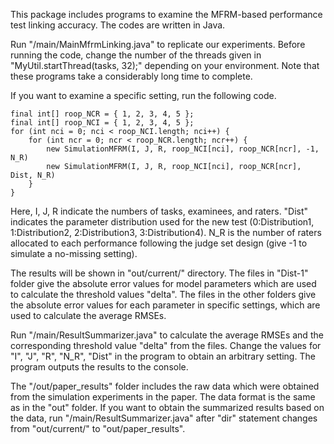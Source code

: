 This package includes programs to examine the MFRM-based performance test linking accuracy. The codes are written in Java.

Run "/main/MainMfrmLinking.java" to replicate our experiments. Before running the code, change the number of the threads given in "MyUtil.startThread(tasks, 32);" depending on your environment. Note that these programs take a considerably long time to complete. 

If you want to examine a specific setting, run the following code. 

```Java:
final int[] roop_NCR = { 1, 2, 3, 4, 5 };
final int[] roop_NCI = { 1, 2, 3, 4, 5 };
for (int nci = 0; nci < roop_NCI.length; nci++) {
	for (int ncr = 0; ncr < roop_NCR.length; ncr++) {
		new SimulationMFRM(I, J, R, roop_NCI[nci], roop_NCR[ncr], -1, N_R)
		new SimulationMFRM(I, J, R, roop_NCI[nci], roop_NCR[ncr], Dist, N_R)
	}
}
```

Here, I, J, R indicate the numbers of tasks, examinees, and raters. "Dist" indicates the parameter distribution used for the new test (0:Distribution1, 1:Distribution2, 2:Distribution3, 3:Distribution4). N_R is the number of raters allocated to each performance following the judge set design (give -1 to simulate a no-missing setting).

The results will be shown in "out/current/" directory. The files in "Dist-1" folder give the absolute error values for model parameters which are used to calculate the threshold values "delta". The files in the other folders give the absolute error values for each parameter in specific settings, which are used to calculate the average RMSEs. 

Run "/main/ResultSummarizer.java" to calculate the average RMSEs and the corresponding threshold value "delta" from the files. Change the values for "I", "J", "R", "N_R", "Dist" in the program to obtain an arbitrary setting. The program outputs the results to the console. 

The "/out/paper_results" folder includes the raw data which were obtained from the simulation experiments in the paper. The data format is the same as in the "out" folder. If you want to obtain the summarized results based on the data, run "/main/ResultSummarizer.java" after "dir" statement changes from "out/current/" to "out/paper_results". 